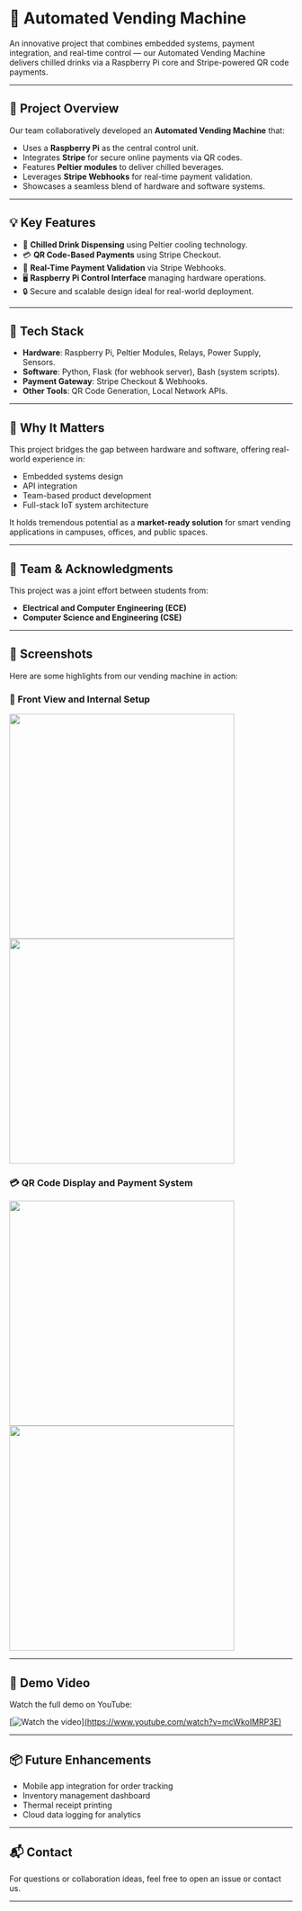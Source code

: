 # 🥤 Automated Vending Machine

An innovative project that combines embedded systems, payment integration, and real-time control — our Automated Vending Machine delivers chilled drinks via a Raspberry Pi core and Stripe-powered QR code payments.

---

## 🚀 Project Overview

Our team collaboratively developed an **Automated Vending Machine** that:

- Uses a **Raspberry Pi** as the central control unit.
- Integrates **Stripe** for secure online payments via QR codes.
- Features **Peltier modules** to deliver chilled beverages.
- Leverages **Stripe Webhooks** for real-time payment validation.
- Showcases a seamless blend of hardware and software systems.

---

## 💡 Key Features

- 🧊 **Chilled Drink Dispensing** using Peltier cooling technology.
- 💳 **QR Code-Based Payments** using Stripe Checkout.
- 🔄 **Real-Time Payment Validation** via Stripe Webhooks.
- 🖥️ **Raspberry Pi Control Interface** managing hardware operations.
- 🔒 Secure and scalable design ideal for real-world deployment.

---

## 🧠 Tech Stack

- **Hardware**: Raspberry Pi, Peltier Modules, Relays, Power Supply, Sensors.
- **Software**: Python, Flask (for webhook server), Bash (system scripts).
- **Payment Gateway**: Stripe Checkout & Webhooks.
- **Other Tools**: QR Code Generation, Local Network APIs.

---

## 🌟 Why It Matters

This project bridges the gap between hardware and software, offering real-world experience in:

- Embedded systems design
- API integration
- Team-based product development
- Full-stack IoT system architecture

It holds tremendous potential as a **market-ready solution** for smart vending applications in campuses, offices, and public spaces.

---

## 👥 Team & Acknowledgments

This project was a joint effort between students from:

- **Electrical and Computer Engineering (ECE)**
- **Computer Science and Engineering (CSE)**


---

## 📸 Screenshots

Here are some highlights from our vending machine in action:

### 🧊 Front View and Internal Setup
<img src="" width="400"/> <img src="images/internal_view.jpg" width="400"/>

### 💳 QR Code Display and Payment System
<img src="images/qr_display.jpg" width="400"/> <img src="images/payment_status.jpg" width="400"/>

---

## 🎥 Demo Video

Watch the full demo on YouTube:

[![Watch the video](https://www.youtube.com/watch?v=mcWkoIMRP3E)][(https://www.youtube.com/watch?v=mcWkoIMRP3E)]()

---

## 📦 Future Enhancements

- Mobile app integration for order tracking
- Inventory management dashboard
- Thermal receipt printing
- Cloud data logging for analytics

---

## 📬 Contact

For questions or collaboration ideas, feel free to open an issue or contact us.

---

